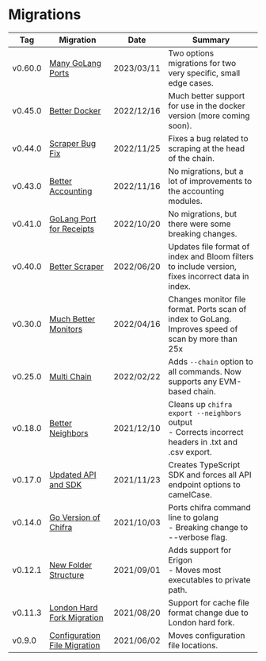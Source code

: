 # Migrations

| Tag     | Migration                                                                                                                         | Date       | Summary                                                                                                 |
| ------- | --------------------------------------------------------------------------------------------------------------------------------- | ---------- | ------------------------------------------------------------------------------------------------------- |
| v0.60.0 | [Many GoLang Ports](https://github.com/TrueBlocks/trueblocks-core/blob/develop/src/other/migrations/README-v0.60.0.md)                | 2023/03/11 | Two options migrations for two very specific, small edge cases.                                   |
| v0.45.0 | [Better Docker](https://github.com/TrueBlocks/trueblocks-core/blob/develop/src/other/migrations/README-v0.45.0.md)                | 2022/12/16 | Much better support for use in the docker version (more coming soon).                                   |
| v0.44.0 | [Scraper Bug Fix](https://github.com/TrueBlocks/trueblocks-core/blob/develop/src/other/migrations/README-v0.44.0.md)              | 2022/11/25 | Fixes a bug related to scraping at the head of the chain.                                               |
| v0.43.0 | [Better Accounting](https://github.com/TrueBlocks/trueblocks-core/blob/master/CHANGES.md#v0430)                                   | 2022/11/16 | No migrations, but a lot of improvements to the accounting modules.                                     |
| v0.41.0 | [GoLang Port for Receipts](https://github.com/TrueBlocks/trueblocks-core/blob/master/CHANGES.md#v0410)                            | 2022/10/20 | No migrations, but there were some breaking changes.                                                    |
| v0.40.0 | [Better Scraper](https://github.com/TrueBlocks/trueblocks-core/blob/develop/src/other/migrations/README-v0.40.0.md)               | 2022/06/20 | Updates file format of index and Bloom filters to include version, fixes incorrect data in index.       |
| v0.30.0 | [Much Better Monitors](https://github.com/TrueBlocks/trueblocks-core/blob/develop/src/other/migrations/README-v0.30.0.md)         | 2022/04/16 | Changes monitor file format. Ports scan of index to GoLang. Improves speed of scan by more than 25x     |
| v0.25.0 | [Multi Chain](https://github.com/TrueBlocks/trueblocks-core/blob/develop/src/other/migrations/README-v0.25.0.md)                  | 2022/02/22 | Adds `--chain` option to all commands. Now supports any EVM-based chain.                                |
| v0.18.0 | [Better Neighbors](https://github.com/TrueBlocks/trueblocks-core/blob/develop/src/other/migrations/README-v0.18.0.md)             | 2021/12/10 | Cleans up `chifra export --neighbors` output<br />- Corrects incorrect headers in .txt and .csv export. |
| v0.17.0 | [Updated API and SDK](https://github.com/TrueBlocks/trueblocks-core/blob/develop/src/other/migrations/README-v0.17.0.md)          | 2021/11/23 | Creates TypeScript SDK and forces all API endpoint options to camelCase.                                |
| v0.14.0 | [Go Version of Chifra](https://github.com/TrueBlocks/trueblocks-core/blob/develop/src/other/migrations/README-v0.14.0.md)         | 2021/10/03 | Ports chifra command line to golang<br />- Breaking change to --verbose flag.                           |
| v0.12.1 | [New Folder Structure](https://github.com/TrueBlocks/trueblocks-core/blob/develop/src/other/migrations/README-v0.12.1.md)         | 2021/09/01 | Adds support for Erigon<br />- Moves most executables to private path.                                  |
| v0.11.3 | [London Hard Fork Migration](https://github.com/TrueBlocks/trueblocks-core/blob/develop/src/other/migrations/README-v0.11.3.md)   | 2021/08/20 | Support for cache file format change due to London hard fork.                                           |
| v0.9.0  | [Configuration File Migration](https://github.com/TrueBlocks/trueblocks-core/blob/develop/src/other/migrations/README-v0.09.0.md) | 2021/06/02 | Moves configuration file locations.                                                                     |
